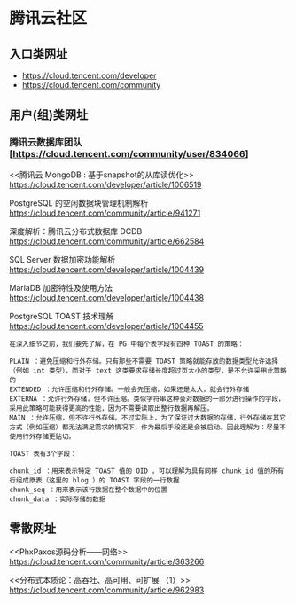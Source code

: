 
# 腾讯云社区

## 入口类网址

- https://cloud.tencent.com/developer
- https://cloud.tencent.com/community


## 用户(组)类网址

### 腾讯云数据库团队 [https://cloud.tencent.com/community/user/834066]



<<腾讯云 MongoDB : 基于snapshot的从库读优化>>
https://cloud.tencent.com/developer/article/1006519

PostgreSQL 的空闲数据块管理机制解析
https://cloud.tencent.com/community/article/941271

深度解析：腾讯云分布式数据库 DCDB
https://cloud.tencent.com/community/article/662584

SQL Server 数据加密功能解析
https://cloud.tencent.com/developer/article/1004439

MariaDB 加密特性及使用方法
https://cloud.tencent.com/developer/article/1004438

PostgreSQL TOAST 技术理解 https://cloud.tencent.com/developer/article/1004455
```
在深入细节之前，我们要先了解，在 PG 中每个表字段有四种 TOAST 的策略：

PLAIN ：避免压缩和行外存储。只有那些不需要 TOAST 策略就能存放的数据类型允许选择（例如 int 类型），而对于 text 这类要求存储长度超过页大小的类型，是不允许采用此策略的
EXTENDED ：允许压缩和行外存储。一般会先压缩，如果还是太大，就会行外存储
EXTERNA ：允许行外存储，但不许压缩。类似字符串这种会对数据的一部分进行操作的字段，采用此策略可能获得更高的性能，因为不需要读取出整行数据再解压。
MAIN ：允许压缩，但不许行外存储。不过实际上，为了保证过大数据的存储，行外存储在其它方式（例如压缩）都无法满足需求的情况下，作为最后手段还是会被启动。因此理解为：尽量不使用行外存储更贴切。
```
```
TOAST 表有3个字段：

chunk_id ：用来表示特定 TOAST 值的 OID ，可以理解为具有同样 chunk_id 值的所有行组成原表（这里的 blog ）的 TOAST 字段的一行数据
chunk_seq ：用来表示该行数据在整个数据中的位置
chunk_data ：实际存储的数据
```


## 零散网址

<<PhxPaxos源码分析——网络>>
https://cloud.tencent.com/community/article/363266

<<分布式本质论：高吞吐、高可用、可扩展 （1）>>
https://cloud.tencent.com/community/article/962983
